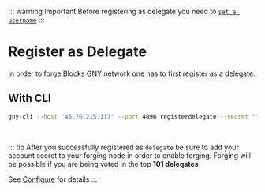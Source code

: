 ::: warning Important
Before registering as delegate you need to [`set a username`](./set-username)
:::

# Register as Delegate

In order to forge Blocks GNY network one has to first register as a delegate.

## With CLI

```bash
gny-cli --host "45.76.215.117" --port 4096 registerdelegate --secret ""
```

<br/>

::: tip
After you successfully registered as `delegate` be sure to add your account secret to your forging node in order to enable forging. Forging will be possible if you are being voted in the top **101 delegates**

See [Configure](../run-node/configure) for details
:::
